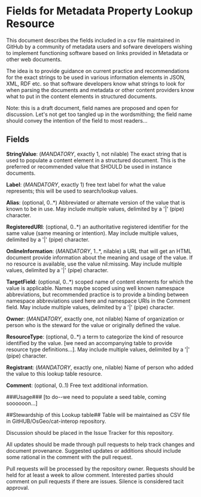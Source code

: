 # Fields for Metadata Property Lookup Resource #

This document describes the fields included in a csv file maintained in GitHub by a community of metadata users and sofware developers wishing to implement functioning software based on links provided in Metadata or other web documents.

The idea is to provide guidance on current practice and recommendations for the exact strings to be used in various information elements in JSON, XML, RDF etc. so that software developers know what strings to look for when parsing the documents and metadata or other content providers know what to put in the content elements in structured documents.

Note: this is a draft document, field names are proposed and open for discussion. Let's not get too tangled up in the wordsmithing; the field name should convey the intention of the field to most readers...

## Fields ##

**StringValue**: (*MANDATORY*, exactly 1, not nilable) The exact string that is used to populate a content element in a structured document. This is the preferred or recommended value that SHOULD be used in instance documents.

**Label**: (*MANDATORY*, exactly 1) free text label for what the value represents; this will be used to search/lookup values.

**Alias**: (optional, 0..*) Abbreviated or alternate version of the value that is known to be in use. May include multiple values, delimited by a '|' (pipe) character.

**RegisteredURI**: (optional, 0..*) an authoritative registered identifier for the same value (same meaning or intention). May include multiple values, delimited by a '|' (pipe) character.

**OnlineInformation**: (*MANDATORY*, 1..*, nilable) a URL that will get an HTML document provide information about the meaning and usage of the value. If no resource is available, use the value nil:missing. May include multiple values, delimited by a '|' (pipe) character.

**TargetField**: (optional, 0..*) scoped name of content elements for which the value is applicable. Names maybe scoped using well known namespace abbreviations, but recommended practice is to provide a binding between namespace abbreviations used here and namespace URIs in the Comment field. May include multiple values, delimited by a '|' (pipe) character.

**Owner**: (*MANDATORY*, exactly one, not nilable) Name of organization or person who is the steward for the value or originally defined the value.

**ResourceType**: (optional, 0..*) a term to categorize the kind of resource identified by the value. [we need an accompanying table to provide resource type definitions...]. May include multiple values, delimited by a '|' (pipe) character.

**Registrant**: (*MANDATORY*, exactly one, nilable) Name of person who added the value to this lookup table resource.

**Comment**: (optional, 0..1) Free text additional information.

###Usage###
[to do--we need to populate a seed table, coming soooooon...]

##Stewardship of this Lookup table##
Table will be maintained as CSV file in GitHUB/OsGeo/cat-interop repository.  

Discussion should be placed in the Issue Tracker for this repository.

All updates should be made through pull requests to help track changes and document provenance. Suggested updates or additions should include some rational in the comment with the pull request.

Pull requests will be processed by the repository owner. Requests should be held for at least a week to allow comment. Interested parties should comment on pull requests if there are issues. Silence is considered tacit approval.